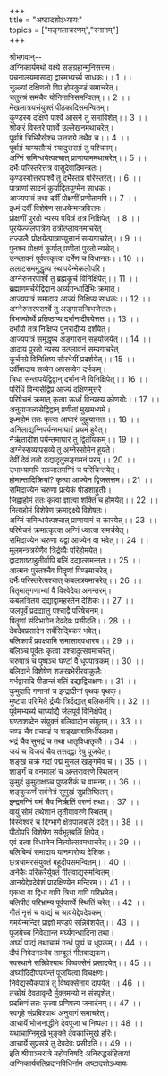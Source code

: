 +++    
title = "अष्टादशोऽध्यायः"      
topics = ["मङ्गलाचरणम्","स्नानम्"]    
+++    

श्रीभगवान्--  
अग्निकार्यमथो वक्ष्ये सङ्ग्रहान्मुनिसत्तम।  
पचनालयमासाद्य द्वारमभ्यर्च्य साधकः।। 1 ।।  
चुल्ल्यां दक्षिणतो विप्र होमकुण्डं समाचरेत्।  
चतुरश्रं समंचैव योनिनाभिसमन्वितम्।। 2 ।।  
मेखलात्रयसंयुक्तं पीठकादिसमन्वितम्।  
कुण्डस्य दक्षिणे पार्श्वे आसने तु समाविशेत्।। 3 ।।  
श्रीकरं विस्तरे पार्श्वे उल्लेखनमथाचरेत्।  
पूर्वाग्रे त्रिभिरैखैश्च उत्तराग्रे तथैव च।। 4 ।।  
पूर्वाग्रं याम्यसौम्यं स्यादुत्तराग्रं तु पश्चिमम्।  
अग्निं समिन्धयेत्पश्चात् प्राणायाममथाचरेत्।। 5 ।।  
दर्भैः परिस्तरेत्तत्र वासुदेवादिमन्त्रतः।  
कुण्डस्योत्तरपार्श्वे तु दर्भैस्तत्र परिस्तरेत्।। 6 ।।  
पात्राणां सादनं कुर्याद्वितयुग्मेन साधकः।  
आज्यपात्रं तथा दर्वीं प्रोक्षणीं प्रणीतामपि।। 7 ।।  
इध्मं दर्वीं विशेषेण साधयेन्मन्त्रवित्तमः।  
प्रोक्षणीं पुरतो न्यस्य पवित्रं तत्र निक्षिपेत्।। 8 ।।  
पूरयेज्जलपात्रेण तत्रोत्प्लावनमाचरेत्।  
तज्जलैः प्रोक्षयेत्पात्राण्युत्तानं सम्यगाचरेत्।। 9 ।।  
पुनश्च प्रोक्षणं कुर्यात् प्रणीतां पुरतो न्यसेत्।  
उन्प्लावनं पूर्ववत्कृत्वा दर्भेण च विधानतः।। 10 ।।  
ललाटसममुद्धृत्य स्थापयेन्मेकलोपरि।  
अग्नेरुत्तरपार्श्वे तु ब्रह्मकूर्चं विनिक्षिपेत्।। 11 ।।  
ब्रह्माणमर्चयेद्विद्वान् अर्घ्यगन्धादिभिः क्रमात्।  
आज्यपात्रं समादाय आज्यं निक्षिप्य साधकः।। 12 ।।  
अग्नेरुत्तरपरार्श्वे तु अङ्गारान्विभजेत्ततः।  
विभज्योर्घ्वे प्रतिष्ठाप्य दर्भानादीपयेत्ततः।। 13 ।।  
दर्भाग्रौ तत्र निक्षिप्य पुनरादीप्य दर्शंयेत्।  
आज्यपात्रं समुद्धृष्य अङ्गारान् सहयोजयेत्।। 14 ।।  
आदाय पुरतो न्यस्य उत्प्लावनं सम्यगाचरेत्।  
कूर्चमग्रे विनिक्षिष्य सौरभेयीं प्रदर्शयेत्।। 15 ।।  
दर्वीमादाय सव्येन अपसव्येन दर्भकम्।  
त्रिधा सन्तापयेद्विद्वान् दर्भानग्नै विनिक्षिपेत्।। 16 ।।  
परिधिं विन्यसेद्विप्र आज्यं दक्षिणमुत्तरे।  
परिषेचनं क्रमात् कृत्वा ऊर्ध्वं विन्यस्य कोणयोः।। 17 ।।  
अनुयाजन्न्यसेद्विद्वान् प्रणीतां मुखमध्यमे।  
इध्महोमं ततः कृत्वा आघारं जुहुयात्ततः।। 18 ।।  
अनिलाद्यग्निपर्यन्तमाघारं प्रथमं हुवेत्।  
नैर्ऋतादीश पर्यन्तमाघारं तु द्वितीयकम्।। 19 ।।  
अग्नेस्सव्यापसव्ये तु अग्नेस्सोमेन हूयते।  
देवीं देवं ततो दद्यादृतुसङ्गमनं परम्।। 20 ।।  
उभाभ्यामपि सञ्जातमग्निं च परिचिन्तयेत्।  
होमान्तादिक्रियां? कृत्वा आज्येन द्विजसत्तम।। 21 ।।  
समिदाज्येन चरुणा प्रत्येकं षोडशाहुतीः।  
जिह्वाहोमं ततः कृत्वा ज्ञात्वा शक्तिं च होमयेत्।। 22 ।।  
नित्यहोमं विशेषेण क्रमाद्वक्ष्ये विशेषतः।  
अग्निं समिन्धयेत्पश्चात् प्राणायामं च कारयेत्।। 23 ।।  
परिषेचनं क्रमात्कृत्वा अग्निं ध्यात्वा समर्चयेत्।  
समिदाज्येन चरुणा यद्वा आज्येन वा भवेत्।। 24 ।।  
मूलमन्त्रत्रयेणैव त्रिर्द्रव्यैः परिहोमयेत्।  
द्वादशाष्टाहुतीर्वापि बलिं दद्यात्समन्ततः।। 25 ।।  
आत्मनः पुरतश्चैव पितॄणां पिण्डमाचरेत्।  
दर्भैः परिस्तरेत्पश्चात् कबलत्रयमाचरेत्।। 26 ।।  
पितृमातृगणाभ्यां वै विश्वेदेवा अनन्तरम्।  
कबलत्रितयं दद्याद्वामहस्तेन देशिकः।। 27 ।।  
जलपूर्वं प्रदद्यात्तु पश्चाद्वै परिषेचनम्।  
पितॄणां संविभागेन देवदेवः प्रसीदति।। 28 ।।  
देवदेवप्रसादेन सर्वसिद्बिकरं भवेत्।  
बलिकार्यं प्रवक्ष्यामि समासादवधारय।। 29 ।।  
बलिञ्च पूर्वतः कृत्वा पश्चादुत्सवमाचरेत्।  
चरुपात्रं च पुष्पञ्च घण्टां वै धूपपात्रकम्।। 30 ।।  
बलिदाने विशेषेण शङ्खभेरीरवाकुलैः।  
गर्भद्वारादि पीठान्तं बलिं दद्याद्विचक्षणः।। 31 ।।  
कुमुदादि गणानां च इन्द्रादीनां पृथक् पृथक्।  
मुष्ट्या परिमितै र्द्रव्यैः त्रिर्दद्यात् बलिकर्मणि।। 32 ।।  
पूर्वमभ्यर्च्य चार्घ्याद्यै र्जलपूर्वं विनिक्षेपेत्।  
घण्टाशब्देन संयुक्तं बलिवाद्येन संयुतम्।। 33 ।।  
चण्डं चैव प्रचण्डं च शङ्खपद्मनिधींस्तथा।  
भद्रं चैव सुभद्रं च तथा धातृविधातृकौ।। 34 ।।  
जयं च विजयं चैव तत्तद्‌द्वा रेषु पूजयेत्।  
शङ्खं चक्रं गदां पद्मं मुसलं खङ्गमेव च।। 35 ।।  
शार्ङ्गं च वनमालां च अन्तरावरणे स्थितान्।  
कुमुदं कुमुदाक्षञ्च पुण्‍डरीकं च वामनम्।। 36 ।।  
शङ्कुकर्णं सर्वनेत्रं सुमुखं सुप्रतिष्ठितम्।  
इन्द्रमग्निं यमं चैव निर्ऋतिं वरुणं तथा।। 37 ।।  
वायुं सोमं तथैशानं तृतीयावरणे स्थितम्।  
विस्वेश्वरं च दिग्भागे क्षेत्रपालबलिं ददेत्।। 38 ।।  
पीठोपरि विशेषेण सर्वभूतबलिं क्षिपेत्।  
एवं दत्वा विधानेन नित्योत्सवमथाचरेत्।। 39 ।।  
बलिबिम्बं समादाय यानमारोष्य देशिकः।  
छत्रचामरसंयुक्तं बहूदीपसमन्वितम्।। 40 ।।  
अनेकैः परिकरैर्युक्तं गीतवाद्यसमन्वितम्।  
आनयेद्देवदेवेशं प्रादक्षिण्येन मन्दिरम्।। 41 ।।  
एकधा वा द्विधा वापि त्रिधा वापि परिभ्रमेत्।  
बलिपीठं परिभ्राम्य पूर्वपार्श्वे स्थितिं चरेत्।। 42 ।।  
गीतं नृत्तं च वाद्यं च श्रावयेद्देवदेवकम्।  
गमयेन्मन्दिरं प्राज्ञो मण्डपे सन्निवेशयेत्।। 43 ।।  
पूजयेच्च निवेद्यान्त मर्घ्यगन्धादिना तथा।  
अर्घ्यं पाद्यं तथाचामं गन्धं पुष्पं च धूपकम्।। 44 ।।  
दीपं निवेदनञ्चैव ताम्बूलं गीतवाद्यकम्।  
स्वस्थाने सन्निवेश्याथ विष्वक्सेनं प्रसादयेत्।। 45 ।।  
अर्घ्यादिदीपपर्यन्तं पूजयित्वा विचक्षणः।  
निवेद्यस्यैकपात्रं तु विष्वक्सेनाय दापयेत्।। 46 ।।  
तच्छेषं देवतावृन्दै र्मुक्तमन्यो न संस्पृशेत्।  
प्रदक्षिणं ततः कृत्वा प्रणिपत्य जनार्दनम्।। 47 ।।  
स्वगृहे संप्रबिश्याथ अनुयागं समाचरेत्।  
आचार्ये भोजनाद्धीने देवपूजा च निष्पला।। 48 ।।  
यथाचाग्निमुखे भुङ्क्ते देवकारिमुखे हरिः।  
आचार्ये सुप्रसन्ने तु देवदेवः प्रसीदति।। 49 ।।  
इति श्रीपाञ्चरात्रे महोपनिषदि अनिरुद्धसंहितायां  
अग्निकार्यबलिप्रदानविधिर्नाम अष्टादशोऽध्यायः  

